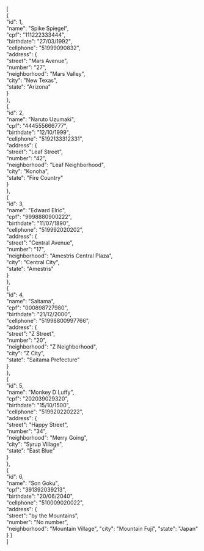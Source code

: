 [  
    {  
        "id": 1,  
        "name": "Spike Spiegel",  
        "cpf": "111222333444",  
        "birthdate": "27/03/1992",  
        "cellphone": "51999090832",  
        "address": {  
            "street": "Mars Avenue",  
            "number": "27",  
            "neighborhood": "Mars Valley",  
            "city": "New Texas",  
            "state": "Arizona"  
        }  
    },  
    {  
        "id": 2,  
        "name": "Naruto Uzumaki",  
        "cpf": "444555666777",  
        "birthdate": "12/10/1999",  
        "cellphone": "5192133312331",  
        "address": {  
            "street": "Leaf Street",  
            "number": "42",  
            "neighborhood": "Leaf Neighborhood",  
            "city": "Konoha",  
            "state": "Fire Country"  
        }  
    },  
    {  
        "id": 3,  
        "name": "Edward Elric",  
        "cpf": "9998880900222",  
        "birthdate": "11/07/1890",  
        "cellphone": "519992020202",  
        "address": {  
            "street": "Central Avenue",  
            "number": "17",  
            "neighborhood": "Amestris Central Plaza",  
            "city": "Central City",  
            "state": "Amestris"  
        }  
    },  
    {  
        "id": 4,  
        "name": "Saitama",  
        "cpf": "000898727980",  
        "birthdate": "21/12/2000",  
        "cellphone": "51998800997766",  
        "address": {  
            "street": "Z Street",  
            "number": "20",  
            "neighborhood": "Z Neighborhood",  
            "city": "Z City",  
            "state": "Saitama Prefecture"  
        }  
    },  
    {  
        "id": 5,  
        "name": "Monkey D Luffy",  
        "cpf": "202039029320",  
        "birthdate": "15/10/1500",  
        "cellphone": "519920220222",  
        "address": {  
            "street": "Happy Street",  
            "number": "34",  
            "neighborhood": "Merry Going",  
            "city": "Syrup Village",  
            "state": "East Blue"  
        }  
    },  
    {  
        "id": 6,  
        "name": "Son Goku",  
        "cpf": "391392039213",  
        "birthdate": "20/06/2040",  
        "cellphone": "510009020022",  
        "address": {  
            "street": "by the Mountains",  
            "number": "No number",  
            "neighborhood": "Mountain Village",
            "city": "Mountain Fuji",
            "state": "Japan"
        }
    }	
]
